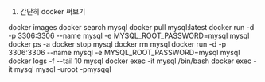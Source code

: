 1. 간단히 docker 써보기

docker images
docker search mysql
docker pull mysql:latest
docker run -d -p 3306:3306 --name mysql -e MYSQL_ROOT_PASSWORD=mysql mysql
docker ps -a
docker stop mysql
docker rm mysql
docker run -d -p 3306:3306 --name mysql -e MYSQL_ROOT_PASSWORD=mysql mysql
docker logs -f --tail 10 mysql
docker exec -it mysql /bin/bash
docker exec -it mysql mysql -uroot -pmysqql